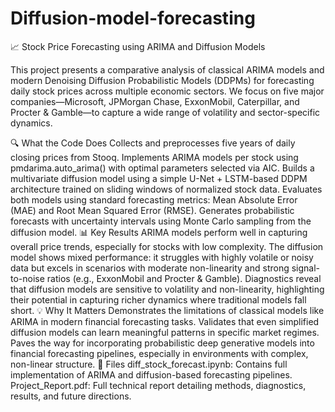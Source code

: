 # Diffusion-model-forecasting

📈 Stock Price Forecasting using ARIMA and Diffusion Models

This project presents a comparative analysis of classical ARIMA models and modern Denoising Diffusion Probabilistic Models (DDPMs) for forecasting daily stock prices across multiple economic sectors. We focus on five major companies—Microsoft, JPMorgan Chase, ExxonMobil, Caterpillar, and Procter & Gamble—to capture a wide range of volatility and sector-specific dynamics.

🔍 What the Code Does
Collects and preprocesses five years of daily closing prices from Stooq.
Implements ARIMA models per stock using pmdarima.auto_arima() with optimal parameters selected via AIC.
Builds a multivariate diffusion model using a simple U-Net + LSTM-based DDPM architecture trained on sliding windows of normalized stock data.
Evaluates both models using standard forecasting metrics: Mean Absolute Error (MAE) and Root Mean Squared Error (RMSE).
Generates probabilistic forecasts with uncertainty intervals using Monte Carlo sampling from the diffusion model.
📊 Key Results
ARIMA models perform well in capturing overall price trends, especially for stocks with low complexity.
The diffusion model shows mixed performance: it struggles with highly volatile or noisy data but excels in scenarios with moderate non-linearity and strong signal-to-noise ratios (e.g., ExxonMobil and Procter & Gamble).
Diagnostics reveal that diffusion models are sensitive to volatility and non-linearity, highlighting their potential in capturing richer dynamics where traditional models fall short.
💡 Why It Matters
Demonstrates the limitations of classical models like ARIMA in modern financial forecasting tasks.
Validates that even simplified diffusion models can learn meaningful patterns in specific market regimes.
Paves the way for incorporating probabilistic deep generative models into financial forecasting pipelines, especially in environments with complex, non-linear structure.
📁 Files
diff_stock_forecast.ipynb: Contains full implementation of ARIMA and diffusion-based forecasting pipelines.
Project_Report.pdf: Full technical report detailing methods, diagnostics, results, and future directions.
